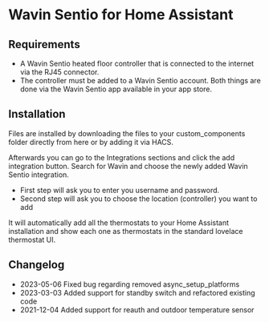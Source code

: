 # Wavin Sentio for Home Assistant

## Requirements
- A Wavin Sentio heated floor controller that is connected to the internet via the RJ45 connector.
- The controller must be added to a Wavin Sentio account. Both things are done via the Wavin Sentio app available in your app store.

## Installation
Files are installed by downloading the files to your custom_components folder directly from here or by adding it via HACS.

Afterwards you can go to the Integrations sections and click the add integration button. Search for Wavin and choose the newly added Wavin Sentio integration.

- First step will ask you to enter you username and password. 
- Second step will ask you to choose the location (controller) you want to add

It will automatically add all the thermostats to your Home Assistant installation and show each one as thermostats in the standard lovelace thermostat UI.

## Changelog
- 2023-05-06 Fixed bug regarding removed async_setup_platforms
- 2023-03-03 Added support for standby switch and refactored existing code
- 2021-12-04 Added support for reauth and outdoor temperature sensor
